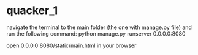 # quacker_1

navigate the terminal to the main folder (the one with manage.py file) and run the following command:
python manage.py runserver 0.0.0.0:8080

open 0.0.0.0:8080/static/main.html in your browser
